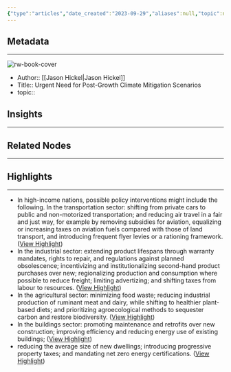 ```yaml
---
{"type":"articles","date_created":"2023-09-29","aliases":null,"topic":null,"url":"https://readwise.io/reader/document_raw_content/94810407","layout":null,"banner":null,"dg-publish":true,"tags":null,"permalink":"/300-biblio/200-articles/urgent-need-for-post-growth-climate-mitigation-scenarios/","dgPassFrontmatter":true,"created":"2023-10-20T12:44:22.000-05:00","updated":"2023-10-20T12:44:22.000-05:00"}
---
```


## Metadata
---
![rw-book-cover](https://readwise-assets.s3.amazonaws.com/static/images/article0.00998d930354.png)
- Author:: [[Jason Hickel\|Jason Hickel]]
- Title:: Urgent Need for Post-Growth Climate Mitigation Scenarios
- topic::  



## Insights
---
## Related Nodes
---

## Highlights 
---
- In high-income nations, possible policy interventions might include the following. In the transportation sector: shifting from private cars to public and non-motorized transportation; and reducing air travel in a fair and just way, for example by removing subsidies for aviation, equalizing or increasing taxes on aviation fuels compared with those of land transport, and introducing frequent flyer levies or a rationing framework. ([View Highlight](https://read.readwise.io/read/01hbfdfvmea15wwrsqk9nkrt54))
- In the industrial sector: extending product lifespans through warranty mandates, rights to repair, and regulations against planned obsolescence; incentivizing and institutionalizing second-hand product purchases over new; regionalizing production and consumption where possible to reduce freight; limiting advertizing; and shifting taxes from labour to resources. ([View Highlight](https://read.readwise.io/read/01hbfdg45kv52cdtyfdxxaw9m5))
- In the agricultural sector: minimizing food waste; reducing industrial production of ruminant meat and dairy, while shifting to healthier plant-based diets; and prioritizing agroecological methods to sequester carbon and restore biodiversity. ([View Highlight](https://read.readwise.io/read/01hbfdg6rcj76qzz170zt728w2))
- In the buildings sector: promoting maintenance and retrofits over new construction; improving efficiency and reducing energy use of existing buildings; ([View Highlight](https://read.readwise.io/read/01hbfdh2e5g6q2rb14waqq2q9q))
- reducing the average size of new dwellings; introducing progressive property taxes; and mandating net zero energy certifications. ([View Highlight](https://read.readwise.io/read/01hbfdh5389d8z638jshma71v0))
